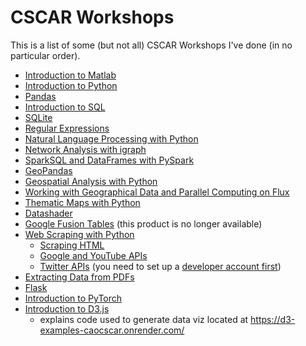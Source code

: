 # CSCAR Workshops
This is a list of some (but not all) CSCAR Workshops I've done (in no particular order).
- [Introduction to Matlab](matlab)
- [Introduction to Python](python-intro)
- [Pandas](pandas)
- [Introduction to SQL](sql)
- [SQLite](sqlite)
- [Regular Expressions](regex)
- [Natural Language Processing with Python](NLP)
- [Network Analysis with igraph](network-analysis)
- [SparkSQL and DataFrames with PySpark](pyspark)
- [GeoPandas](geopandas)
- [Geospatial Analysis with Python](geospatial-analysis)
- [Working with Geographical Data and Parallel Computing on Flux](dotmap)
- [Thematic Maps with Python](thematic-maps)
- [Datashader](datashader)
- [Google Fusion Tables](fusion-tables) (this product is no longer available)
- [Web Scraping with Python](webscraping)
  - [Scraping HTML](https://nbviewer.jupyter.org/github/caocscar/workshops/blob/master/webscraping/webscraping_in_python.ipynb)
  - [Google and YouTube APIs](https://nbviewer.jupyter.org/github/caocscar/workshops/blob/master/webscraping/Google.ipynb) 
  - [Twitter APIs](https://nbviewer.jupyter.org/github/caocscar/workshops/blob/master/webscraping/Twitter.ipynb) (you need to set up a [developer account first](https://github.com/caocscar/twitter-create-developer-account))
- [Extracting Data from PDFs](pdf-data-extraction)
- [Flask](flask)
- [Introduction to PyTorch](pytorch)
- [Introduction to D3.js](D3)
  - explains code used to generate data viz located at https://d3-examples-caocscar.onrender.com/